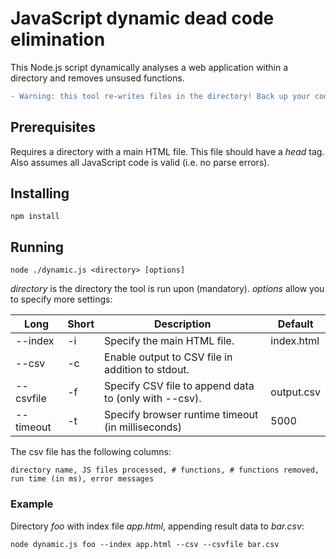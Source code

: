 # JavaScript dynamic dead code elimination
This Node.js script dynamically analyses a web application within a directory and removes unsused functions.

```diff
- Warning: this tool re-writes files in the directory! Back up your code before running.
```



## Prerequisites
Requires a directory with a main HTML file. This file should have a _head_ tag.
Also assumes all JavaScript code is valid (i.e. no parse errors).



## Installing
```
npm install
```



## Running
```
node ./dynamic.js <directory> [options]
```
_directory_ is the directory the tool is run upon (mandatory). _options_ allow you to specify more settings:

| Long         | Short | Description                                             | Default             |
|--------------|-------|---------------------------------------------------------|---------------------|
| --index      | -i    | Specify the main HTML file.                             | index.html          |
| --csv        | -c    | Enable output to CSV file in addition to stdout.        |                     |
| --csvfile    | -f    | Specify CSV file to append data to (only with --csv).   | output.csv          |
| --timeout    | -t    | Specify browser runtime timeout (in milliseconds)       | 5000                |



The csv file has the following columns:
```
directory name, JS files processed, # functions, # functions removed, run time (in ms), error messages
```

### Example
Directory _foo_ with index file _app.html_, appending result data to _bar.csv_:
```
node dynamic.js foo --index app.html --csv --csvfile bar.csv
```
